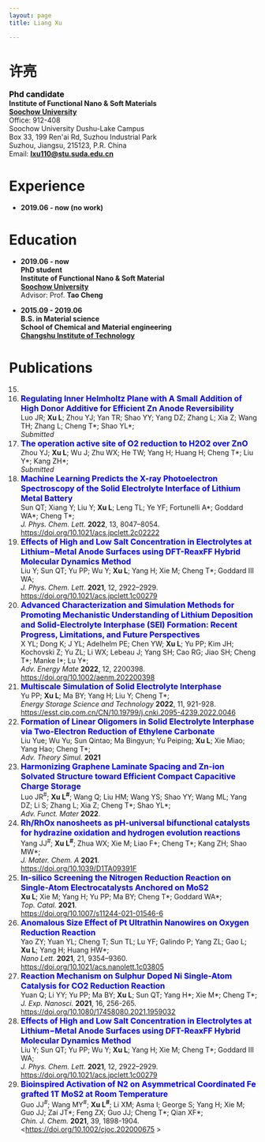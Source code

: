 ```yaml
---
layout: page
title: Liang Xu

---
```


# 许亮

<span style="color:black;font-size:12pt;font-weight:bold">Phd candidate</span><br>
**Institute of Functional Nano & Soft Materials**<br>
[**Soochow University**](http://www.suda.edu.cn/)<br>
Office: 912-408<br>
Soochow University Dushu-Lake Campus<br>
Box 33, 199 Ren'ai Rd, Suzhou Industrial Park<br>
Suzhou, Jiangsu, 215123, P.R. China<br>
Email: [**lxu110@stu.suda.edu.cn**](lxu110@stu.suda.edu.cn)<br>

# Experience
- **2019.06 - now (no work)**

# Education
- **2019.06 - now**<br>
**PhD student**<br>
**Institute of Functional Nano & Soft Material**<br>
[**Soochow University**](http://www.suda.edu.cn/)<br>
Advisor: Prof. **Tao Cheng**<br>

- **2015.09 - 2019.06**<br>
**B.S. in Material science**<br>
**School of Chemical and Material engineering**<br>
[**Changshu Institute of Technology**](https://www.cslg.edu.cn/)<br>

# Publications
15.
14. <span style="color:blue;font-size:12pt;font-weight:bold">Regulating Inner Helmholtz Plane with A Small Addition of High Donor Additive for Efficient Zn Anode Reversibility</span><br>
   Luo JR; **Xu L**; Zhou YJ; Yan TR; Shao YY; Yang DZ; Zhang L; Xia Z; Wang TH; Zhang L; Cheng T\*; Shao YL\*;<br>
   *Submitted*<br>
13. <span style="color:blue;font-size:12pt;font-weight:bold">The operation active site of O2 reduction to H2O2 over ZnO</span><br>
   Zhou YJ; **Xu L**; Wu J; Zhu WX; He TW; Yang H; Huang H; Cheng T\*; Liu Y\*; Kang ZH\*;<br>
   *Submitted*<br>
12. <span style="color:blue;font-size:12pt;font-weight:bold">Machine Learning Predicts the X-ray Photoelectron Spectroscopy of the Solid Electrolyte Interface of Lithium Metal Battery</span><br>
   Sun QT; Xiang Y; Liu Y; **Xu L**; Leng TL; Ye YF; Fortunelli A\*; Goddard WA\*; Cheng T\*;<br>
   *J. Phys. Chem. Lett.* **2022**, 13, 8047–8054.<br>
    <https://doi.org/10.1021/acs.jpclett.2c02222><br>
11. <span style="color:blue;font-size:12pt;font-weight:bold">Effects of High and Low Salt Concentration in Electrolytes at Lithium−Metal Anode Surfaces using DFT-ReaxFF Hybrid Molecular Dynamics Method</span><br>
   Liu Y;  Sun QT;  Yu PP;  Wu Y;  **Xu L**;  Yang H;  Xie M;  Cheng T\*;  Goddard III WA; <br>
   *J. Phys. Chem. Lett*. **2021**, 12, 2922–2929.<br>
    <https://doi.org/10.1021/acs.jpclett.1c00279><br>
10. <span style="color:blue;font-size:12pt;font-weight:bold">Advanced Characterization and Simulation Methods for Promoting Mechanistic Understanding of Lithium Deposition and Solid-Electrolyte Interphase (SEI) Formation: Recent Progress, Limitations, and Future Perspectives</span><br>
   X YL;  Dong K;  J YL;  Adelhelm PE;  Chen YW;  **Xu L**;  Yu PP;  Kim JH;  Kochovski Z;  Yu ZL;  Li WX;  Lebeau J;  Yang SH;  Cao RG;  Jiao SH;  Cheng T\*;  Manke I\*;  Lu Y\*; <br>
   *Adv. Energy Mate* **2022**, 12, 2200398.<br>
    <https://doi.org/10.1002/aenm.202200398><br>
9. <span style="color:blue;font-size:12pt;font-weight:bold">Multiscale Simulation of Solid Electrolyte Interphase</span><br>
   Yu PP;  **Xu L**;  Ma BY;  Yang H;  Liu Y;  Cheng T\*; <br>
   *Energy Storage Science and Technology* **2022**, 11, 921-928.<br>
   <https://esst.cip.com.cn/CN/10.19799/j.cnki.2095-4239.2022.0046><br>
8. <span style="color:blue;font-size:12pt;font-weight:bold">Formation of Linear Oligomers in Solid Electrolyte Interphase via Two-Electron Reduction of Ethylene Carbonate </span><br>
   Liu Yue;  Wu Yu;  Sun Qintao;  Ma Bingyun;  Yu Peiping;  **Xu L**;  Xie Miao;  Yang Hao;  Cheng T\*; <br>
   *Adv. Theory Simul.* **2021**<br>
7. <span style="color:blue;font-size:12pt;font-weight:bold">Harmonizing Graphene Laminate Spacing and Zn-ion Solvated Structure toward Efficient Compact Capacitive Charge Storage</span><br>
   Luo JR<sup>#</sup>;  **Xu L**<sup>**#**</sup>;  Wang Q;  Liu HM;  Wang YS;  Shao YY;  Wang ML;  Yang DZ;  Li S;  Zhang L;  Xia Z;  Cheng T\*;  Shao YL\*; <br>
   *Adv. Funct. Mater* **2022**.<br>
6. <span style="color:blue;font-size:12pt;font-weight:bold">Rh/RhOx nanosheets as pH-universal bifunctional catalysts for hydrazine oxidation and hydrogen evolution reactions</span><br>
   Yang JJ<sup>#</sup>;  **Xu L**<sup>**#**</sup>;  Zhua WX;  Xie M;  Liao F\*;  Cheng T\*;  Kang ZH;  Shao MW\*; <br>
   *J. Mater. Chem. A* **2021**.<br>
   <https://doi.org/10.1039/D1TA09391F><br>
5. <span style="color:blue;font-size:12pt;font-weight:bold">In-silico Screening the Nitrogen Reduction Reaction on Single-Atom Electrocatalysts Anchored on MoS2</span><br>
   **Xu L**;  Xie M;  Yang H;  Yu PP;  Ma BY;  Cheng T\*;  Goddard WA\*; <br>
   *Top. Catal.* **2021**.<br>
   <https://doi.org/10.1007/s11244-021-01546-6><br>
4. <span style="color:blue;font-size:12pt;font-weight:bold">Anomalous Size Effect of Pt Ultrathin Nanowires on Oxygen Reduction Reaction</span><br>
   Yao ZY;  Yuan YL;  Cheng T;  Sun TL;  Lu YF;  Galindo P;  Yang ZL;  Gao L;  **Xu L**;  Yang H;  Huang HW\*; <br>
   *Nano Lett.* **2021**, 21, 9354–9360.<br>
   <https://doi.org/10.1021/acs.nanolett.1c03805><br>
3. <span style="color:blue;font-size:12pt;font-weight:bold">Reaction Mechanism on Sulphur Doped Ni Single-Atom Catalysis for CO2 Reduction Reaction</span><br>
   Yuan Q;  Li YY;  Yu PP;  Ma BY;  **Xu L**;  Sun QT;  Yang H\*;  Xie M\*;  Cheng T\*; <br>
   *J. Exp. Nanosci.* **2021**, 16, 256-265.<br>
   <https://doi.org/10.1080/17458080.2021.1959032><br>
2. <span style="color:blue;font-size:12pt;font-weight:bold">Effects of High and Low Salt Concentration in Electrolytes at Lithium−Metal Anode Surfaces using DFT-ReaxFF Hybrid Molecular Dynamics Method </span><br>
   Liu Y;  Sun QT;  Yu PP;  Wu Y;  **Xu L**;  Yang H;  Xie M;  Cheng T\*;  Goddard III WA; <br>
   *J. Phys. Chem. Lett.* **2021**, 12, 2922–2929.<br>
   <https://doi.org/10.1021/acs.jpclett.1c00279><br>
1. <span style="color:blue;font-size:12pt;font-weight:bold">Bioinspired Activation of N2 on Asymmetrical Coordinated Fe grafted 1T MoS2 at Room Temperature</span><br>
   Guo JJ<sup>#</sup>;  Wang MY<sup>#</sup>;  **Xu L**<sup>**\#**</sup>;  Li XM;  Asma I;  George S;  Yang H;  Xie M;  Guo JJ;  Zai JT\*;  Feng ZX;  Guo JJ;  Cheng T\*;  Qian XF\*; <br>
   *Chin. J. Chem.* **2021**, 39, 1898-1904.<br>
   <https://doi.org/10.1002/cjoc.202000675 ><br>


